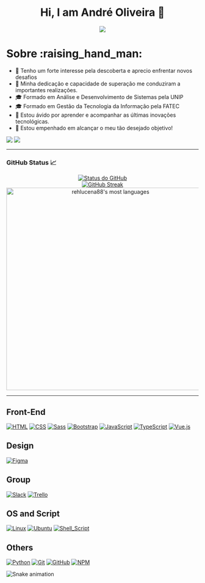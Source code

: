 <h1 align="center">Hi, I am André Oliveira 👋</h1>

<p align="center">
  <a href="#">
    <img src="https://komarev.com/ghpvc/?username=dre-oliveira&color=blueviolet&label=👀+Profile+views">
  </a>
</p>

<h1>Sobre :raising_hand_man:</h1>

- 🏁 Tenho um forte interesse pela descoberta e aprecio enfrentar novos desafios
- 🏅 Minha dedicação e capacidade de superação me conduziram a importantes realizações.
- 🎓 Formado em Análise e Desenvolvimento de Sistemas pela UNIP
- 🎓 Formado em Gestão da Tecnologia da Informação pela FATEC
- 🧠 Estou ávido por aprender e acompanhar as últimas inovações tecnológicas.
- 💼 Estou empenhado em alcançar o meu tão desejado objetivo!

<p>
  <a href="hhttps://www.linkedin.com/in/dreoliveira"><img src="https://img.shields.io/badge/-LinkedIn-%230077B5?style=for-the-badge&logo=linkedin&logoColor=white" target="_blank"></a>
  <a href="mailto:work.dreoliveira@gmail.com"><img src="https://img.shields.io/badge/Gmail-D14836?style=for-the-badge&logo=gmail&logoColor=white" target="_blank"></a>
</p>


<hr>

<h3 align="left">GitHub Status 📈</h3>

<p align="center">
  <a href="#">
    <img alt="Status do GitHub" src="https://github-readme-stats-sigma-five.vercel.app/api?username=dre-oliveira&show_icons=true&theme=react">
  </a>
  <br />
  <a href="#">
    <img alt="GitHub Streak" src="https://github-readme-streak-stats.herokuapp.com/?user=dre-oliveira&theme=react">
  </a>
  <img width="530em" src="https://github-readme-stats.vercel.app/api/top-langs/?username=dre-oliveira&layout=compact&theme=react" alt="rehlucena88's most languages"/>
</p>

<hr>

<h2 align="left">Front-End</h2>

[![HTML][HTML-card]][HTML-url]
[![CSS][CSS-card]][CSS-url]
[![Sass][Sass-card]][Sass-url]
[![Bootstrap][Bootstrap-card]][Bootstrap-url]
[![JavaScript][JavaScript-card]][JavaScript-url]
[![TypeScript][TypeScript-card]][TypeScript-url]
[![Vue.js][Vue.js-card]][Vue.js-url]



<h2 align="left">Design</h2>

[![Figma][Figma-card]][Figma-url]

<h2 align="left">Group</h2>

[![Slack][Slack-card]][Slack-url]
[![Trello][Trello-card]][Trello-url]

<h2 align="left">OS and Script</h2>

[![Linux][Linux-card]][Linux-url]
[![Ubuntu][Ubuntu-card]][Ubuntu-url]
[![Shell_Script][Shell-Script-card]][Shell-Script-url]

<h2 align="left">Others</h2>

[![Python][Python-card]][Python-url]
[![Git][Git-card]][Git-url]
[![GitHub][GitHub]][GitHub-url]
[![NPM][NPM-card]][NPM-url]

[NPM-card]: https://img.shields.io/badge/npm-CB3837?style=for-the-badge&logo=npm&logoColor=white
[NPM-url]: https://docs.npmjs.com/about-npm

[Vue.js-card]: https://img.shields.io/badge/Vue.js-35495E?style=for-the-badge&logo=vue.js&logoColor=4FC08D
[Vue.js-url]: https://vuejs.org/

[Sass-card]: https://img.shields.io/badge/Sass-CC6699?style=for-the-badge&logo=sass&logoColor=white
[Sass-url]: https://sass-lang.com/

[HTML-card]: https://img.shields.io/badge/HTML5-E34F26?style=for-the-badge&logo=html5&logoColor=white
[HTML-url]: https://www.w3.org/html

[CSS-card]: https://img.shields.io/badge/CSS3-1572B6?style=for-the-badge&logo=css3&logoColor=white
[CSS-url]: https://developer.mozilla.org/pt-BR/docs/Web/CSS

[Bootstrap-card]: https://img.shields.io/badge/Bootstrap-563D7C?style=for-the-badge&logo=bootstrap&logoColor=white
[Bootstrap-url]: https://getbootstrap.com

[JavaScript-card]: https://img.shields.io/badge/JavaScript-F7DF1E?style=for-the-badge&logo=javascript&logoColor=black
[JavaScript-url]: https://developer.mozilla.org/pt-BR/docs/Web/JavaScript

[TypeScript-card]: https://img.shields.io/badge/TypeScript-007ACC?style=for-the-badge&logo=typescript&logoColor=white
[TypeScript-url]: https://www.typescriptlang.org/pt

[Python-card]: https://img.shields.io/badge/Python-3670A0?style=for-the-badge&logo=python&logoColor=ffdd54
[Python-url]: https://www.python.org

[Git-card]: https://img.shields.io/badge/Git-F05032?style=for-the-badge&logo=git&logoColor=white
[Git-url]: https://git-scm.com

[GitHub]: https://img.shields.io/badge/Github-181717?style=for-the-badge&logo=github&logoColor=white
[GitHub-url]: https://github.com

[Shell-Script-card]: https://img.shields.io/badge/Shell_Script-000000?style=for-the-badge&logo=gnu-bash&logoColor=white
[Shell-Script-url]: https://www.shellscript.sh

[Linux-card]: https://img.shields.io/badge/Linux-EFBB21?style=for-the-badge&logo=linux&logoColor=000
[Linux-url]: https://www.linux.org

[Ubuntu-card]: https://img.shields.io/badge/Ubuntu-E95420?style=for-the-badge&logo=ubuntu&logoColor=white
[Ubuntu-url]: https://ubuntu.com

[Figma-card]: https://img.shields.io/badge/Figma-F24E1E?style=for-the-badge&logo=figma&logoColor=white
[Figma-url]: https://www.figma.com

[Slack-card]: https://img.shields.io/badge/Slack-4A154B?style=for-the-badge&logo=slack&logoColor=white
[Slack-url]: https://slack.com/intl/pt-br

[ESLint-card]: https://img.shields.io/badge/Eslint-3A33D1?style=for-the-badge&logo=eslint&logoColor=white
[ESLint-url]: https://eslint.org

[Prettier-card]: https://img.shields.io/badge/Prettier-1A2C34?style=for-the-badge&logo=prettier&logoColor=F7BA3E
[Prettier-url]: https://prettier.io

[Stylelint-card]: https://img.shields.io/badge/Stylelint-000?style=for-the-badge&logo=stylelint&logoColor=white
[Stylelint-url]: https://stylelint.io

[Trello-card]: https://img.shields.io/badge/Trello-0052CC?style=for-the-badge&logo=trello&logoColor=white
[Trello-url]: https://trello.com/pt-BR
  
![Snake animation](https://github.com/dre-oliveira/dre-oliveira/blob/output/github-contribution-grid-snake.svg)
